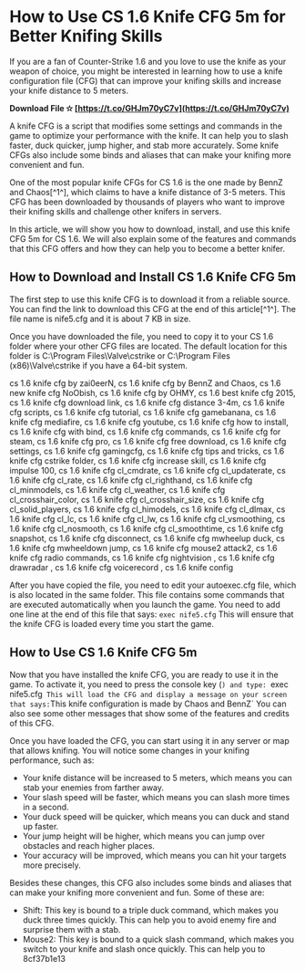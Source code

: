 
 
# How to Use CS 1.6 Knife CFG 5m for Better Knifing Skills
 
If you are a fan of Counter-Strike 1.6 and you love to use the knife as your weapon of choice, you might be interested in learning how to use a knife configuration file (CFG) that can improve your knifing skills and increase your knife distance to 5 meters.
 
**Download File ✫ [https://t.co/GHJm70yC7v](https://t.co/GHJm70yC7v)**


 
A knife CFG is a script that modifies some settings and commands in the game to optimize your performance with the knife. It can help you to slash faster, duck quicker, jump higher, and stab more accurately. Some knife CFGs also include some binds and aliases that can make your knifing more convenient and fun.
 
One of the most popular knife CFGs for CS 1.6 is the one made by BennZ and Chaos[^1^], which claims to have a knife distance of 3-5 meters. This CFG has been downloaded by thousands of players who want to improve their knifing skills and challenge other knifers in servers.
 
In this article, we will show you how to download, install, and use this knife CFG 5m for CS 1.6. We will also explain some of the features and commands that this CFG offers and how they can help you to become a better knifer.
  
## How to Download and Install CS 1.6 Knife CFG 5m
 
The first step to use this knife CFG is to download it from a reliable source. You can find the link to download this CFG at the end of this article[^1^]. The file name is nife5.cfg and it is about 7 KB in size.
 
Once you have downloaded the file, you need to copy it to your CS 1.6 folder where your other CFG files are located. The default location for this folder is C:\Program Files\Valve\cstrike or C:\Program Files (x86)\Valve\cstrike if you have a 64-bit system.
 
cs 1.6 knife cfg by zai0eerN,  cs 1.6 knife cfg by BennZ and Chaos,  cs 1.6 new knife cfg NoObish,  cs 1.6 knife cfg by OHMY,  cs 1.6 best knife cfg 2015,  cs 1.6 knife cfg download link,  cs 1.6 knife cfg distance 3-4m,  cs 1.6 knife cfg scripts,  cs 1.6 knife cfg tutorial,  cs 1.6 knife cfg gamebanana,  cs 1.6 knife cfg mediafire,  cs 1.6 knife cfg youtube,  cs 1.6 knife cfg how to install,  cs 1.6 knife cfg with bind,  cs 1.6 knife cfg commands,  cs 1.6 knife cfg for steam,  cs 1.6 knife cfg pro,  cs 1.6 knife cfg free download,  cs 1.6 knife cfg settings,  cs 1.6 knife cfg gamingcfg,  cs 1.6 knife cfg tips and tricks,  cs 1.6 knife cfg cstrike folder,  cs 1.6 knife cfg increase skill,  cs 1.6 knife cfg impulse 100,  cs 1.6 knife cfg cl\_cmdrate,  cs 1.6 knife cfg cl\_updaterate,  cs 1.6 knife cfg cl\_rate,  cs 1.6 knife cfg cl\_righthand,  cs 1.6 knife cfg cl\_minmodels,  cs 1.6 knife cfg cl\_weather,  cs 1.6 knife cfg cl\_crosshair\_color,  cs 1.6 knife cfg cl\_crosshair\_size,  cs 1.6 knife cfg cl\_solid\_players,  cs 1.6 knife cfg cl\_himodels,  cs 1.6 knife cfg cl\_dlmax,  cs 1.6 knife cfg cl\_lc,  cs 1.6 knife cfg cl\_lw,  cs 1.6 knife cfg cl\_vsmoothing,  cs 1.6 knife cfg cl\_nosmooth,  cs 1.6 knife cfg cl\_smoothtime,  cs 1.6 knife cfg snapshot,  cs 1.6 knife cfg disconnect,  cs 1.6 knife cfg mwheelup duck,  cs 1.6 knife cfg mwheeldown jump,  cs 1.6 knife cfg mouse2 attack2,  cs 1.6 knife cfg radio commands,  cs 1.6 knife cfg nightvision ,  cs 1.6 knife cfg drawradar ,  cs 1.6 knife cfg voicerecord ,  cs 1.6 knife config
 
After you have copied the file, you need to edit your autoexec.cfg file, which is also located in the same folder. This file contains some commands that are executed automatically when you launch the game. You need to add one line at the end of this file that says:
 `exec nife5.cfg` 
This will ensure that the knife CFG is loaded every time you start the game.
  
## How to Use CS 1.6 Knife CFG 5m
 
Now that you have installed the knife CFG, you are ready to use it in the game. To activate it, you need to press the console key (`) and type:
 `exec nife5.cfg` 
This will load the CFG and display a message on your screen that says:
 `This knife configuration is made by Chaos and BennZ` 
You can also see some other messages that show some of the features and credits of this CFG.
 
Once you have loaded the CFG, you can start using it in any server or map that allows knifing. You will notice some changes in your knifing performance, such as:
 
- Your knife distance will be increased to 5 meters, which means you can stab your enemies from farther away.
- Your slash speed will be faster, which means you can slash more times in a second.
- Your duck speed will be quicker, which means you can duck and stand up faster.
- Your jump height will be higher, which means you can jump over obstacles and reach higher places.
- Your accuracy will be improved, which means you can hit your targets more precisely.

Besides these changes, this CFG also includes some binds and aliases that can make your knifing more convenient and fun. Some of these are:

- Shift: This key is bound to a triple duck command, which makes you duck three times quickly. This can help you to avoid enemy fire and surprise them with a stab.
- Mouse2: This key is bound to a quick slash command, which makes you switch to your knife and slash once quickly. This can help you to 8cf37b1e13


